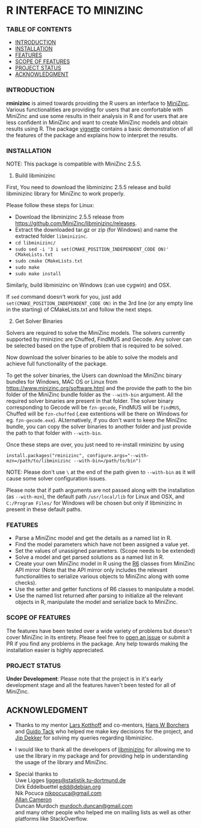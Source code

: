 # R INTERFACE TO MINIZINC


### TABLE OF CONTENTS

* [INTRODUCTION](#INTRODUCTION)
* [INSTALLATION](#INSTALLATION)
* [FEATURES](#FEATURES)
* [SCOPE OF FEATURES](#SCOPE-OF-FEATURES)
* [PROJECT STATUS](#PROJECT-STATUS)
* [ACKNOWLEDGMENT](#ACKNOWLEDGMENT)

### INTRODUCTION

**rminizinc** is aimed towards providing the R users an interface to [MiniZinc](https://www.minizinc.org/). Various functionalities are providing for users that are comfortable with MiniZinc and use some results in their analysis in R and for users that are less confident in MiniZinc and want to create MiniZinc models and obtain results using R. The package [vignette](https://github.com/acharaakshit/RMiniZinc/blob/master/vignettes/R_MiniZinc.Rmd) contains a basic demonstration of all the features of the package and explains how to interpret the results.

### INSTALLATION

NOTE: This package is compatible with MiniZinc 2.5.5.

1) Build libminizinc  

First, You need to download the libminizinc 2.5.5 release and build libminizinc library for MiniZinc to work properly.  

Please follow these steps for Linux:  

*  Download the libminizinc 2.5.5 release from https://github.com/MiniZinc/libminizinc/releases.
*  Extract the downloaded tar.gz or zip (for Windows) and name the extracted folder `libminizinc`.
* `cd libminizinc/`  
* `sudo sed -i '3 i set(CMAKE_POSITION_INDEPENDENT_CODE ON)' CMakeLists.txt`  
* `sudo cmake CMakeLists.txt`  
* `sudo make`  
* `sudo make install`  

Similarly, build libminizinc on Windows (can use cygwin) and OSX.

If `sed` command doesn't work for you, just add `set(CMAKE_POSITION_INDEPENDENT_CODE ON)` in the 3rd line (or any empty line in the starting) of CMakeLists.txt and follow the next steps.

2) Get Solver Binaries

Solvers are required to solve the MiniZinc models. The solvers currently  supported by rminizinc are Chuffed, FindMUS and Gecode. Any solver can be selected based on the type of problem that is required to be solved.

Now download the solver binaries to be able to solve the models and achieve full functionality of the package.

To get the solver binaries, the Users can download the MiniZinc binary bundles for Windows, MAC OS or Linux from https://www.minizinc.org/software.html and the provide the path to the bin folder of the MiniZinc bundle folder as the `--with-bin` argument. All the required solver binaries are present in that folder. The solver binary corresponding to Gecode will be `fzn-gecode`, FindMUS will be `findMUS`, Chuffed will be `fzn-chuffed` (.exe extentions will be there on Windows for eg. `fzn-gecode.exe`). ALternatively, if you don't want to keep the MiniZinc bundle, you can copy the solver binaries to another folder and just provide the path to that folder with `--with-bin`.

Once these steps are over, you just need to re-install rminizinc by using

`install.packages("rminizinc", configure.args="--with-mzn=/path/to/libminizinc --with-bin=/path/to/bin")`  

NOTE: Please don't use `\` at the end of the path given to `--with-bin` as it will cause some solver configuration issues.

Please note that if path arguments are not passed along with the installation (as `--with-mzn`), the default path `/usr/local/lib` for Linux and OSX, and `C:/Program Files/` for Windows  will be chosen but only if libminizinc in present in these default paths.

### FEATURES

  * Parse a MiniZinc model and get the details as a named list in R.
  * Find the model parameters which have not been assigned a value yet.
  * Set the values of unassigned parameters. (Scope needs to be extended)
  * Solve a model and get parsed solutions as a named list in R.
  * Create your own MiniZinc model in R using the [R6](https://adv-r.hadley.nz/r6.html) classes from MiniZinc API mirror (Note that the API mirror only includes the relevant functionalities to serialize various objects to MiniZinc along with some checks).
  * Use the setter and getter functions of R6 classes to manipulate a model.
  * Use the named list returned after parsing to initialize all the relevant objects in R, manipulate the model and serialize back to MiniZinc.

### SCOPE OF FEATURES

The features have been tested over a wide variety of problems but doesn't cover MiniZinc in its entirety. Please feel free to [open an issue](https://docs.github.com/en/enterprise/2.15/user/articles/creating-an-issue) or submit a PR if you find any problems in the package. Any help towards making the installation easier is highly appreciated.

### PROJECT STATUS

**Under Development**: Please note that the project is in it's early development stage and all the features haven't been tested for all of MiniZinc.

## ACKNOWLEDGMENT

* Thanks to my mentor [Lars Kotthoff](https://github.com/larskotthoff) and co-mentors, [Hans W Borchers](https://github.com/hwborchers) and [Guido Tack](https://github.com/guidotack) who helped me make key decisions for the project, and [Jip Dekker](https://github.com/Dekker1) for solving my queries regarding libminizinc.

* I would like to thank all the developers of [libminizinc](https://github.com/MiniZinc/libminizinc)  for allowing me to use the library in my package and for providing help in understanding the usage of the library and MiniZinc.

* Special thanks to   
  Uwe Ligges <ligges@statistik.tu-dortmund.de>  
  Dirk Eddelbuettel <edd@debian.org>   
  Nik Pocuca <nikpocuca@gmail.com>  
  [Allan Cameron](https://github.com/AllanCameron)  
  Duncan Murdoch <murdoch.duncan@gmail.com>  
  and many other people who helped me on mailing lists as well as other platforms like StackOverflow.
